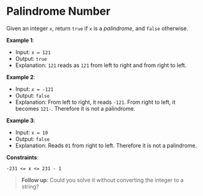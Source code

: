 # Palindrome Number

Given an integer `x`, return `true` if `x` is a *palindrome*, and `false` otherwise.

**Example 1**:

- Input: `x = 121`
- Output: `true`
- Explanation: `121` reads as `121` from left to right and from right to left.

**Example 2**:

- Input: `x = -121`
- Output: `false`
- Explanation: From left to right, it reads `-121`. From right to left, it becomes `121-`. Therefore it is not a palindrome.

**Example 3**:

- Input: `x = 10`
- Output: `false`
- Explanation: Reads `01` from right to left. Therefore it is not a palindrome.

**Constraints**:

`-231 <= x <= 231 - 1`

> **Follow up**: Could you solve it without converting the integer to a string?

